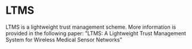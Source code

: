 # LTMS
LTMS is a lightweight trust management scheme. More information is provided in the following paper: "LTMS: A Lightweight Trust Management System for Wireless Medical Sensor Networks"

